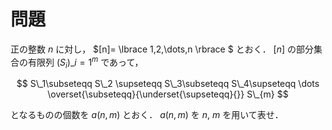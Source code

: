 # 問題

正の整数 $n$ に対し， $[n]= \lbrace 1,2,\dots,n \rbrace $ とおく． $[n]$ の部分集合の有限列 $(S_i)\_{i=1}^m$ であって，

$$
S\_1\subseteqq S\_2 \supseteqq S\_3\subseteqq S\_4\supseteqq \dots \overset{\subseteqq}{\underset{\supseteqq}{}} S\_{m}
$$

となるものの個数を $a(n,m)$ とおく． $a(n,m)$ を $n$, $m$ を用いて表せ．
